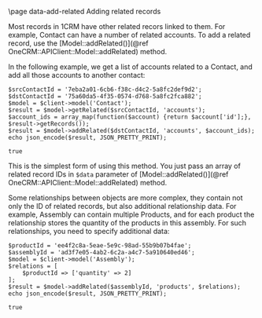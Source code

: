 \page data-add-related Adding related records

Most records in 1CRM have other related recors linked to them. For example, Contact
can have a number of related accounts.
To add a related record, use the [Model::addRelated()](@ref OneCRM::APIClient::Model::addRelated)
method.

In the following example, we get a list of accounts related to a Contact, and add all those accounts
to another contact:

~~~~~~~~~~~~~{.php}
$srcContactId = '7eba2a01-6cb6-f38c-d4c2-5a8fc2def9d2';
$dstContactId = '75a60da5-4f35-0574-d768-5a8fc2fca882';
$model = $client->model('Contact');
$result = $model->getRelated($srcContactId, 'accounts');
$account_ids = array_map(function($account) {return $account['id'];}, $result->getRecords());
$result = $model->addRelated($dstContactId, 'accounts', $account_ids);
echo json_encode($result, JSON_PRETTY_PRINT);
~~~~~~~~~~~~~

```
true
```

This is the simplest form of using this method. You just pass an array of related record IDs in
`$data` parameter of [Model::addRelated()](@ref OneCRM::APIClient::Model::addRelated) method.

Some relationships between objects are more complex, they contain not only the ID of related records,
but also additional relationship data. For example, Assembly can contain multiple Products, and for
each product the relationship stores the quantity of the products in this assembly. For such 
relationships, you need to specify additional data:

~~~~~~~~~~~~~{.php}
$productId = 'ee4f2c8a-5eae-5e9c-98ad-55b9b07b4fae';
$assemblyId = 'ad3f7e05-4ab2-6c2a-a4c7-5a910640ed46';
$model = $client->model('Assembly');
$relations = [
    $productId => ['quantity' => 2]
];
$result = $model->addRelated($assemblyId, 'products', $relations);
echo json_encode($result, JSON_PRETTY_PRINT);
~~~~~~~~~~~~~

```
true
```
